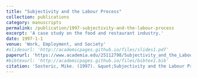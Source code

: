 ```yaml
---
title: "Subjectivity and the Labour Process"
collection: publications
category: manuscripts
permalink: /publication/1997-subjectivity-and-the-labour-process
excerpt: 'A case study on the food and restaurant industry.'
date: 1997-1-1
venue: 'Work, Employment, and Society'
#slidesurl: 'http://academicpages.github.io/files/slides1.pdf'
paperurl: 'https://www.academia.edu/25112798/Subjectivity_and_the_Labour_Process_A_Case_Study_in_the_Restaurant_Industry'
#bibtexurl: 'http://academicpages.github.io/files/bibtex1.bib'
citation: 'Sosteric, Mike. (1997). &quot;Subjectivity and the Labour Process A Case Study in the Restaurant Industry.' _Work, Employment, and Society, 10:2. 297-318.&quot;
---
```

